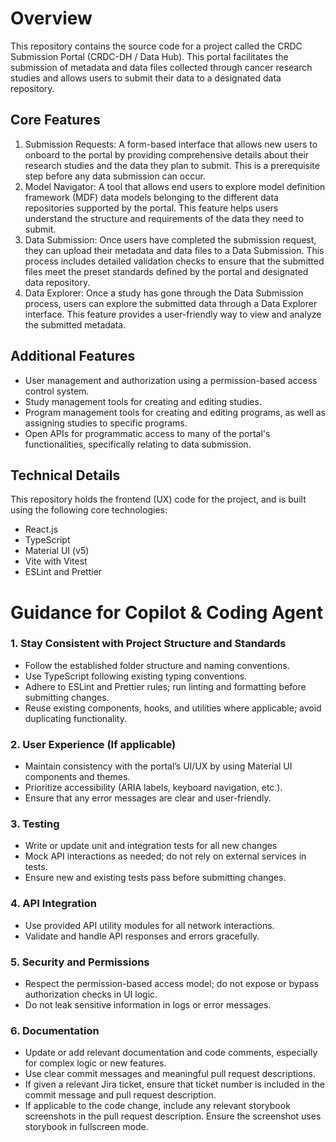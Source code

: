 # Overview

This repository contains the source code for a project called the CRDC Submission Portal (CRDC-DH / Data Hub). This portal facilitates the submission of metadata and data files collected through cancer research studies and allows users to submit their data to a designated data repository.

## Core Features

1. Submission Requests: A form-based interface that allows new users to onboard to the portal by providing comprehensive details about their research studies and the data they plan to submit. This is a prerequisite step before any data submission can occur.
2. Model Navigator: A tool that allows end users to explore model definition framework (MDF) data models belonging to the different data repositories supported by the portal. This feature helps users understand the structure and requirements of the data they need to submit.
3. Data Submission: Once users have completed the submission request, they can upload their metadata and data files to a Data Submission. This process includes detailed validation checks to ensure that the submitted files meet the preset standards defined by the portal and designated data repository. 
4. Data Explorer: Once a study has gone through the Data Submission process, users can explore the submitted data through a Data Explorer interface. This feature provides a user-friendly way to view and analyze the submitted metadata.

## Additional Features

- User management and authorization using a permission-based access control system.
- Study management tools for creating and editing studies.
- Program management tools for creating and editing programs, as well as assigning studies to specific programs.
- Open APIs for programmatic access to many of the portal's functionalities, specifically relating to data submission.

## Technical Details

This repository holds the frontend (UX) code for the project, and is built using the following core technologies:

- React.js
- TypeScript
- Material UI (v5)
- Vite with Vitest
- ESLint and Prettier

# Guidance for Copilot & Coding Agent

### 1. Stay Consistent with Project Structure and Standards
   - Follow the established folder structure and naming conventions.
   - Use TypeScript following existing typing conventions.
   - Adhere to ESLint and Prettier rules; run linting and formatting before submitting changes.
   - Reuse existing components, hooks, and utilities where applicable; avoid duplicating functionality.

### 2. User Experience (If applicable)
   - Maintain consistency with the portal’s UI/UX by using Material UI components and themes.
   - Prioritize accessibility (ARIA labels, keyboard navigation, etc.).
   - Ensure that any error messages are clear and user-friendly.

### 3. Testing
   - Write or update unit and integration tests for all new changes
   - Mock API interactions as needed; do not rely on external services in tests.
   - Ensure new and existing tests pass before submitting changes.

### 4. API Integration
   - Use provided API utility modules for all network interactions.
   - Validate and handle API responses and errors gracefully.

### 5. Security and Permissions
   - Respect the permission-based access model; do not expose or bypass authorization checks in UI logic.
   - Do not leak sensitive information in logs or error messages.

### 6. Documentation
   - Update or add relevant documentation and code comments, especially for complex logic or new features.
   - Use clear commit messages and meaningful pull request descriptions.
   - If given a relevant Jira ticket, ensure that ticket number is included in the commit message and pull request description.
   - If applicable to the code change, include any relevant storybook screenshots in the pull request description. Ensure the screenshot uses storybook in fullscreen mode.

